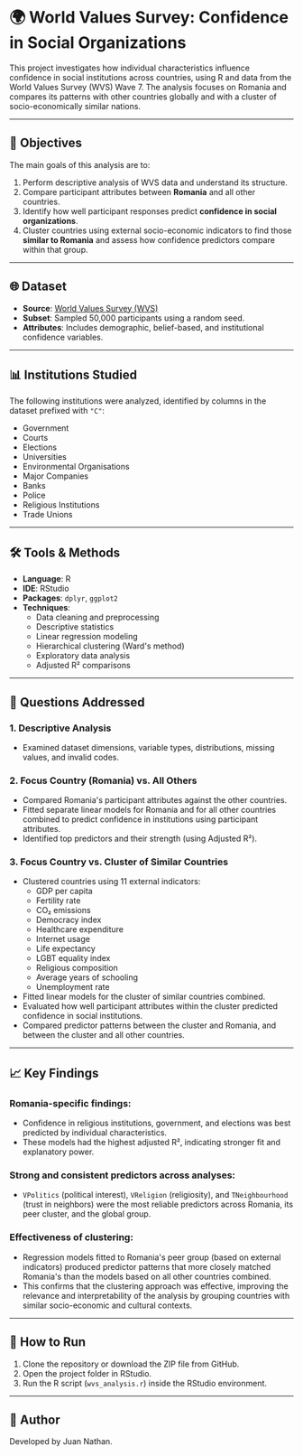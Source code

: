 # 🌍 World Values Survey: Confidence in Social Organizations

This project investigates how individual characteristics influence confidence in social institutions across countries, using R and data from the World Values Survey (WVS) Wave 7. The analysis focuses on Romania and compares its patterns with other countries globally and with a cluster of socio-economically similar nations.

---

## 🎯 Objectives

The main goals of this analysis are to:

1. Perform descriptive analysis of WVS data and understand its structure.
2. Compare participant attributes between **Romania** and all other countries.
3. Identify how well participant responses predict **confidence in social organizations**.
4. Cluster countries using external socio-economic indicators to find those **similar to Romania** and assess how confidence predictors compare within that group.

---

## 🌐 Dataset

- **Source**: [World Values Survey (WVS)](https://www.worldvaluessurvey.org/WVSDocumentationWV7.jsp)
- **Subset**: Sampled 50,000 participants using a random seed.
- **Attributes**: Includes demographic, belief-based, and institutional confidence variables.

---

## 📊 Institutions Studied

The following institutions were analyzed, identified by columns in the dataset prefixed with `"C"`:

- Government
- Courts
- Elections
- Universities
- Environmental Organisations
- Major Companies
- Banks
- Police
- Religious Institutions
- Trade Unions

---

## 🛠 Tools & Methods

- **Language**: R
- **IDE**: RStudio
- **Packages**: `dplyr`, `ggplot2`
- **Techniques**:
  - Data cleaning and preprocessing
  - Descriptive statistics
  - Linear regression modeling
  - Hierarchical clustering (Ward's method)
  - Exploratory data analysis
  - Adjusted R² comparisons

---

## 🧪 Questions Addressed

### 1. Descriptive Analysis  
- Examined dataset dimensions, variable types, distributions, missing values, and invalid codes.

### 2. Focus Country (Romania) vs. All Others  
- Compared Romania's participant attributes against the other countries.
- Fitted separate linear models for Romania and for all other countries combined to predict confidence in institutions using participant attributes.
- Identified top predictors and their strength (using Adjusted R²).

### 3. Focus Country vs. Cluster of Similar Countries  
- Clustered countries using 11 external indicators:
  - GDP per capita
  - Fertility rate
  - CO₂ emissions
  - Democracy index
  - Healthcare expenditure
  - Internet usage
  - Life expectancy
  - LGBT equality index
  - Religious composition
  - Average years of schooling
  - Unemployment rate
- Fitted linear models for the cluster of similar countries combined.
- Evaluated how well participant attributes within the cluster predicted confidence in social institutions.
- Compared predictor patterns between the cluster and Romania, and between the cluster and all other countries.

---

## 📈 Key Findings

### Romania-specific findings:
- Confidence in religious institutions, government, and elections was best predicted by individual characteristics.
- These models had the highest adjusted R², indicating stronger fit and explanatory power.

### Strong and consistent predictors across analyses:
- `VPolitics` (political interest), `VReligion` (religiosity), and `TNeighbourhood` (trust in neighbors) were the most reliable predictors across Romania, its peer cluster, and the global group.

### Effectiveness of clustering:
- Regression models fitted to Romania's peer group (based on external indicators) produced predictor patterns that more closely matched Romania's than the models based on all other countries combined.
- This confirms that the clustering approach was effective, improving the relevance and interpretability of the analysis by grouping countries with similar socio-economic and cultural contexts.

---

## 🚀 How to Run

1. Clone the repository or download the ZIP file from GitHub.
2. Open the project folder in RStudio.
3. Run the R script (`wvs_analysis.r`) inside the RStudio environment.

---

## 👤 Author

Developed by Juan Nathan.




